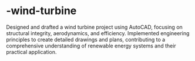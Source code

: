 # -wind-turbine
 Designed and drafted a wind turbine project using AutoCAD, focusing on structural integrity, aerodynamics, and efficiency. Implemented engineering principles to create detailed drawings and plans, contributing to a comprehensive understanding of renewable energy systems and their practical application.
